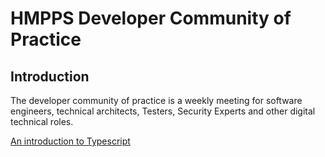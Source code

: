 # HMPPS Developer Community of Practice

## Introduction 

The developer community of practice is a weekly meeting for software engineers, technical architects, Testers, Security Experts and other digital technical roles.

[An introduction to Typescript](https://drive.google.com/file/d/11ozH6BJ_0aO8RsGF8uzvhZUdCR_14M3o/view?usp=sharing)